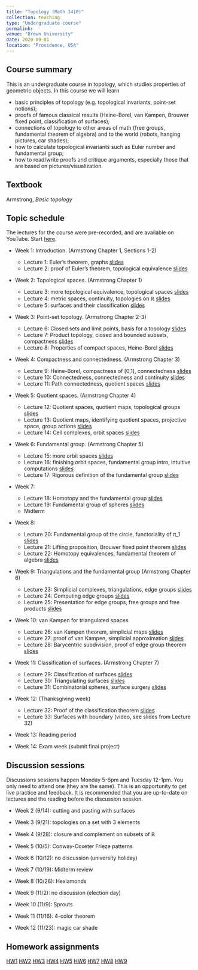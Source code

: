 ```yaml
---
title: "Topology (Math 1410)"
collection: teaching
type: "Undergraduate course"
permalink: 
venue: "Brown University"
date: 2020-09-01
location: "Providence, USA"
---
```


## Course summary

This is an undergraduate course in topology, which studies properties of geometric objects. In this course we will learn 
* basic principles of topology (e.g. topological invariants, point-set notions); 
* proofs of famous classical results (Heine-Borel, van Kampen, Brouwer fixed point, classification of surfaces); 
* connections of topology to other areas of math (free groups, fundamental theorem of algebra) and to the world (robots, hanging pictures, car shades); 
* how to calculate topological invariants such as Euler number and fundamental group; 
* how to read/write proofs and critique arguments, especially those that are based on pictures/visualization. 

## Textbook
Armstrong, _Basic topology_ 

## Topic schedule

The lectures for the course were pre-recorded, and are available on YouTube. Start [here](https://youtu.be/X_QlgmaCg0U). 

* Week 1: Introduction. (Armstrong Chapter 1, Sections 1-2)
  * Lecture 1: Euler’s theorem, graphs [slides](http://bena-tshishiku.github.io/files/courses/2020-fall/Lecture-1.pdf)
  * Lecture 2: proof of Euler’s theorem, topological equivalence [slides](http://bena-tshishiku.github.io/files/courses/2020-fall/Lecture-2.pdf)

* Week 2: Topological spaces. (Armstrong Chapter 1)
  * Lecture 3: more topological equivalence, topological spaces [slides](http://bena-tshishiku.github.io/files/courses/2020-fall/Lecture-3.pdf)
  * Lecture 4: metric spaces, continuity, topologies on ℝ [slides](http://bena-tshishiku.github.io/files/courses/2020-fall/Lecture-4.pdf)
  * Lecture 5: surfaces and their classification [slides](http://bena-tshishiku.github.io/files/courses/2020-fall/Lecture-5.pdf)

* Week 3: Point-set topology. (Armstrong Chapter 2-3)
  * Lecture 6: Closed sets and limit points, basis for a topology [slides](http://bena-tshishiku.github.io/files/courses/2020-fall/Lecture-6.pdf)
  * Lecture 7: Product topology, closed and bounded subsets, compactness [slides](http://bena-tshishiku.github.io/files/courses/2020-fall/Lecture-7.pdf)
  * Lecture 8: Properties of compact spaces, Heine-Borel [slides](http://bena-tshishiku.github.io/files/courses/2020-fall/Lecture-8.pdf)

* Week 4: Compactness and connectedness. (Armstrong Chapter 3)
  * Lecture 9: Heine-Borel, compactness of [0,1], connectedness [slides](http://bena-tshishiku.github.io/files/courses/2020-fall/Lecture-9.pdf)
  * Lecture 10: Connectedness, connectedness and continuity [slides](http://bena-tshishiku.github.io/files/courses/2020-fall/Lecture-10.pdf)
  * Lecture 11: Path connectedness, quotient spaces [slides](http://bena-tshishiku.github.io/files/courses/2020-fall/Lecture-11.pdf)

* Week 5: Quotient spaces. (Armstrong Chapter 4)
  * Lecture 12: Quotient spaces, quotient maps, topological groups [slides](http://bena-tshishiku.github.io/files/courses/2020-fall/Lecture-12.pdf)
  * Lecture 13: Quotient maps, identifying quotient spaces, projective space, group actions [slides](http://bena-tshishiku.github.io/files/courses/2020-fall/Lecture-13.pdf)
  * Lecture 14: Cell complexes, orbit spaces [slides](http://bena-tshishiku.github.io/files/courses/2020-fall/Lecture-14.pdf)

* Week 6: Fundamental group. (Armstrong Chapter 5)
  * Lecture 15: more orbit spaces [slides](http://bena-tshishiku.github.io/files/courses/2020-fall/Lecture-15.pdf)
  * Lecture 16: finishing orbit spaces, fundamental group intro, intuitive computations [slides](http://bena-tshishiku.github.io/files/courses/2020-fall/Lecture-16.pdf)
  * Lecture 17: Rigorous definition of the fundamental group [slides](http://bena-tshishiku.github.io/files/courses/2020-fall/Lecture-17.pdf)

* Week 7: 
  * Lecture 18: Homotopy and the fundamental group [slides](http://bena-tshishiku.github.io/files/courses/2020-fall/Lecture-18.pdf)
  * Lecture 19: Fundamental group of spheres [slides](http://bena-tshishiku.github.io/files/courses/2020-fall/Lecture-19.pdf)
  * Midterm

* Week 8: 
  * Lecture 20: Fundamental group of the circle, functoriality of π_1 [slides](http://bena-tshishiku.github.io/files/courses/2020-fall/Lecture-20.pdf)
  * Lecture 21: Lifting proposition, Brouwer fixed point theorem [slides](http://bena-tshishiku.github.io/files/courses/2020-fall/Lecture-21.pdf)
  * Lecture 22: Homotopy equivalences, fundamental theorem of algebra [slides](http://bena-tshishiku.github.io/files/courses/2020-fall/Lecture-22.pdf)

* Week 9: Triangulations and the fundamental group (Armstrong Chapter 6)
  * Lecture 23: Simplicial complexes, triangulations, edge groups [slides](http://bena-tshishiku.github.io/files/courses/2020-fall/Lecture-23.pdf)
  * Lecture 24: Computing edge groups [slides](http://bena-tshishiku.github.io/files/courses/2020-fall/Lecture-24.pdf)
  * Lecture 25: Presentation for edge groups, free groups and free products [slides](http://bena-tshishiku.github.io/files/courses/2020-fall/Lecture-25.pdf)

* Week 10: van Kampen for triangulated spaces 
  * Lecture 26: van Kampen theorem, simplicial maps [slides](http://bena-tshishiku.github.io/files/courses/2020-fall/Lecture-26.pdf)
  * Lecture 27: proof of van Kampen, simplicial approximation [slides](http://bena-tshishiku.github.io/files/courses/2020-fall/Lecture-27.pdf)
  * Lecture 28: Barycentric subdivision, proof of edge group theorem [slides](http://bena-tshishiku.github.io/files/courses/2020-fall/Lecture-28.pdf)

* Week 11: Classification of surfaces. (Armstrong Chapter 7)
  * Lecture 29: Classification of surfaces [slides](http://bena-tshishiku.github.io/files/courses/2020-fall/Lecture-29.pdf)
  * Lecture 30: Triangulating surfaces [slides](http://bena-tshishiku.github.io/files/courses/2020-fall/Lecture-30.pdf)
  * Lecture 31: Combinatorial spheres, surface surgery [slides](http://bena-tshishiku.github.io/files/courses/2020-fall/Lecture-31.pdf)

* Week 12: (Thanksgiving week)
  * Lecture 32: Proof of the classification theorem [slides](http://bena-tshishiku.github.io/files/courses/2020-fall/Lecture-32.pdf)
  * Lecture 33: Surfaces with boundary (video, see slides from Lecture 32)

* Week 13: Reading period

* Week 14: Exam week (submit final project)

## Discussion sessions 

Discussions sessions happen  Monday 5-6pm and Tuesday 12-1pm. You only need to attend one (they are the same). This is an opportunity to get live practice and feedback. It is recommended that you are up-to-date on lectures and the reading before the discussion session. 

* Week 2 (9/14): cutting and pasting with surfaces

* Week 3 (9/21): topologies on a set with 3 elements

* Week 4 (9/28): closure and complement on subsets of ℝ 

* Week 5 (10/5): Conway-Coxeter Frieze patterns
* Week 6 (10/12): no discussion (university holiday)

* Week 7 (10/19): Midterm review

* Week 8 (10/26): Hexiamonds

* Week 9 (11/2): no discussion (election day)

* Week 10 (11/9): Sprouts

* Week 11 (11/16): 4-color theorem

* Week 12 (11/23): magic car shade



## Homework assignments 

[HW1](http://bena-tshishiku.github.io/files/courses/2020-fall/141-hw1.pdf)
[HW2](http://bena-tshishiku.github.io/files/courses/2020-fall/141-hw2.pdf)
[HW3](http://bena-tshishiku.github.io/files/courses/2020-fall/141-hw3.pdf)
[HW4](http://bena-tshishiku.github.io/files/courses/2020-fall/141-hw4.pdf)
[HW5](http://bena-tshishiku.github.io/files/courses/2020-fall/141-hw5.pdf)
[HW6](http://bena-tshishiku.github.io/files/courses/2020-fall/141-hw6.pdf)
[HW7](http://bena-tshishiku.github.io/files/courses/2020-fall/141-hw7.pdf)
[HW8](http://bena-tshishiku.github.io/files/courses/2020-fall/141-hw8.pdf)
[HW9](http://bena-tshishiku.github.io/files/courses/2020-fall/141-hw9.pdf)
